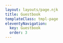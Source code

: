 ```yaml
---
layout: layouts/page.njk
title: Guestbook
templateClass: tmpl-page
eleventyNavigation:
  key: Guestbook
  order: 3
---
```


<script crossorigin src="https://unpkg.com/@memorista/client-ui@2/dist/index.bundle.js"></script>
<x-memorista api-key="f1f93679-ec1c-4c63-9673-d6454eae7249"></x-memorista>
